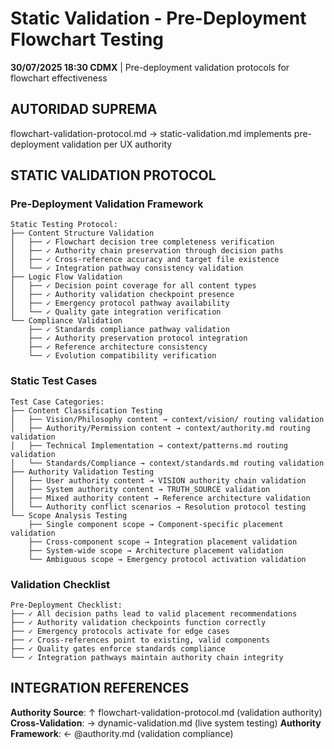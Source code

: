 # Static Validation - Pre-Deployment Flowchart Testing

**30/07/2025 18:30 CDMX** | Pre-deployment validation protocols for flowchart effectiveness

## AUTORIDAD SUPREMA
flowchart-validation-protocol.md → static-validation.md implements pre-deployment validation per UX authority

## STATIC VALIDATION PROTOCOL

### **Pre-Deployment Validation Framework**
```
Static Testing Protocol:
├── Content Structure Validation
│   ├── ✓ Flowchart decision tree completeness verification
│   ├── ✓ Authority chain preservation through decision paths
│   ├── ✓ Cross-reference accuracy and target file existence
│   └── ✓ Integration pathway consistency validation
├── Logic Flow Validation
│   ├── ✓ Decision point coverage for all content types
│   ├── ✓ Authority validation checkpoint presence
│   ├── ✓ Emergency protocol pathway availability
│   └── ✓ Quality gate integration verification
└── Compliance Validation
    ├── ✓ Standards compliance pathway validation
    ├── ✓ Authority preservation protocol integration
    ├── ✓ Reference architecture consistency
    └── ✓ Evolution compatibility verification
```

### **Static Test Cases**
```
Test Case Categories:
├── Content Classification Testing
│   ├── Vision/Philosophy content → context/vision/ routing validation
│   ├── Authority/Permission content → context/authority.md routing validation  
│   ├── Technical Implementation → context/patterns.md routing validation
│   └── Standards/Compliance → context/standards.md routing validation
├── Authority Validation Testing
│   ├── User authority content → VISION authority chain validation
│   ├── System authority content → TRUTH_SOURCE validation
│   ├── Mixed authority content → Reference architecture validation
│   └── Authority conflict scenarios → Resolution protocol testing
└── Scope Analysis Testing
    ├── Single component scope → Component-specific placement validation
    ├── Cross-component scope → Integration placement validation
    ├── System-wide scope → Architecture placement validation
    └── Ambiguous scope → Emergency protocol activation validation
```

### **Validation Checklist**
```
Pre-Deployment Checklist:
├── ✓ All decision paths lead to valid placement recommendations
├── ✓ Authority validation checkpoints function correctly
├── ✓ Emergency protocols activate for edge cases
├── ✓ Cross-references point to existing, valid components
├── ✓ Quality gates enforce standards compliance
└── ✓ Integration pathways maintain authority chain integrity
```

## INTEGRATION REFERENCES
**Authority Source**: ↑ flowchart-validation-protocol.md (validation authority)
**Cross-Validation**: → dynamic-validation.md (live system testing)
**Authority Framework**: ← @authority.md (validation compliance)